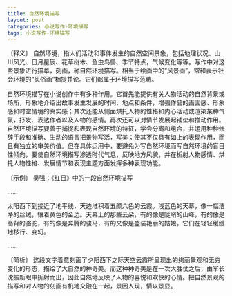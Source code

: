 ```yaml
---
title: 自然环境描写
layout: post
categories: 小说写作-环境描写
tags: 小说写作-环境描写
---
```


〔释义〕 自然环境，指人们活动和事件发生的自然空间景象，包括地理状况、山川风光、日月星辰、花草树木、鱼虫鸟兽、季节特点，气候变化等等。写作中对这些景象进行描摹，刻画，称自然环境描写。相当于绘画中的“风景画”，常和表示社会环境的“风俗画”相提并论。它们都属于环境描写范畴。

自然环境描写在小说创作中有多种作用。它首先能提供有关人物活动的自然背景或场所，形象地介绍出故事发生发展的时间、地点和条件，增强作品的画面感、形象感和时空情境的真实感；其次还能从侧面烘托人物的性格和内心活动或渲染某种气氛，抒发、表达作者以及人物的感情。再次还可以对情节发展起铺垫和推动作用。自然环境描写要善于捕捉和表现自然环境的特征，学会分离和组合，并运用种种修辞手段和准确、生动的语言把景物写活，写美；使其不仅具有如上的表现作用，而且有独立的审美价值。但在具体运用中，要避免为写自然环境而写自然环境的盲目性倾向，要使自然环境描写渗透时代气息，反映地方风貌，并在折射人物感情、烘托人物性格、发展情节和表现主题方面发挥多种表现功能。

〔示例〕 吴强：《红日》中的一段自然环境描写

……

太阳西下到接近了地平线，天边堆积着五颜六色的云霞。浅蓝色的天幕，像一幅洁净的丝绒，镶着黄色的金边。天幕上的那些云朵，有的像是陡峭的山峰，有的像是高背的骆驼，有的像是奔腾的骏马，有的又像是盛装艳丽的姑娘，它们在轻轻缓缓地移行、变幻。

……

〔简析〕 这段文字着意刻画了夕阳西下之际天空云霞所呈现出的绚丽景观和无穷变化的形态，描绘了大自然的神奇美。而这种神奇美是在一次大胜仗之后，由军长沈振新眼中折射而出，因此自然地反映了人物的喜悦和欢快的心情。把自然景观的描写和对人物的刻画有机地交融在一起，景因人现，情以景显。 